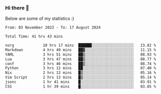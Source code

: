 ### Hi there 👋
Below are some of my statistics :)

<!--START_SECTION:waka-->

```txt
From: 03 November 2023 - To: 17 August 2024

Total Time: 41 hrs 43 mins

norg             10 hrs 17 mins  ██████░░░░░░░░░░░░░░░░░░░   23.82 %
Markdown         4 hrs 49 mins   ██▓░░░░░░░░░░░░░░░░░░░░░░   11.15 %
YAML             3 hrs 51 mins   ██▒░░░░░░░░░░░░░░░░░░░░░░   08.93 %
Lua              3 hrs 47 mins   ██▒░░░░░░░░░░░░░░░░░░░░░░   08.77 %
conf             3 hrs 46 mins   ██▒░░░░░░░░░░░░░░░░░░░░░░   08.74 %
Python           3 hrs 12 mins   ██░░░░░░░░░░░░░░░░░░░░░░░   07.40 %
Nix              2 hrs 13 mins   █▒░░░░░░░░░░░░░░░░░░░░░░░   05.16 %
Vim Script       2 hrs 13 mins   █▒░░░░░░░░░░░░░░░░░░░░░░░   05.14 %
jsonc            1 hr 41 mins    █░░░░░░░░░░░░░░░░░░░░░░░░   03.91 %
CSS              1 hr 39 mins    █░░░░░░░░░░░░░░░░░░░░░░░░   03.85 %
```

<!--END_SECTION:waka-->

<!--
**KlapenHz/KlapenHz** is a ✨ _special_ ✨ repository because its `README.md` (this file) appears on your GitHub profile.

Here are some ideas to get you started:

- 🔭 I’m currently working on ...
- 🌱 I’m currently learning ...
- 👯 I’m looking to collaborate on ...
- 🤔 I’m looking for help with ...
- 💬 Ask me about ...
- 📫 How to reach me: ...
- 😄 Pronouns: ...
- ⚡ Fun fact: ...
-->
